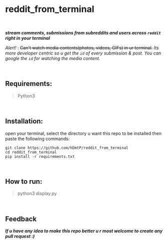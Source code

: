 # reddit_from_terminal

<br>

***stream comments, submissions from subreddits and users across `reddit` right in your terminal***

_Alert!_ : ~~Can't watch media contents(photos, videos, GIFs) in ur terminal.~~ *Its more developer centric so u get the `id` of every submission & post. You can google the `id` for watching the media content.*

<br>

## Requirements:
> Python3

<br>

## Installation:
open your terminal, select the directory u want this repo to be installed then paste the following commands:
```
git clone https://github.com/hDmtP/reddit_from_terminal
cd reddit_from_terminal
pip install -r requirements.txt
```
<br>

## How to run:
> python3 display.py

<br>

## Feedback
***If u have any idea to make this repo better u r most welcome to create any pull request :)***
